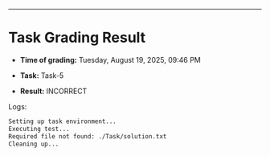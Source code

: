 
---
# Task Grading Result

- **Time of grading:** Tuesday, August 19, 2025, 09:46 PM

- **Task:** Task-5

- **Result:** INCORRECT


Logs:
```bash
Setting up task environment...
Executing test...
Required file not found: ./Task/solution.txt
Cleaning up...
```
